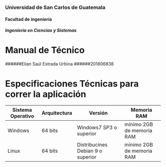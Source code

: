 ### **Universidad de San Carlos de Guatemala**

#### **Facultad de ingeniería**

##### Ingeniería en Ciencias y Sistemas

# **Manual de Técnico**

######Elian Saúl Estrada Urbina
######201806838

# **Especificaciones Técnicas para correr la aplicación**

| **Sistema Operativo** | **Arquitectura** | **Versión**                       | Memoria RAM               |
| --------------------- | ---------------- | --------------------------------- | ------------------------- |
| Windows               | 64 bits          | Windows7 SP3 o superior           | mínimo 2GB de memoria RAM |
| Linux                 | 64 bits          | Distribucines Debian 9 o superior | mínimo 2GB de memoria RAM |
